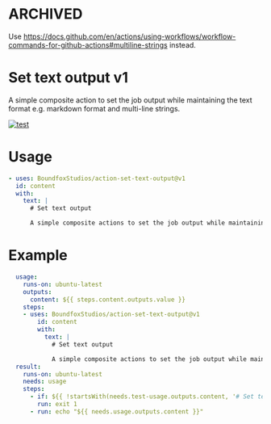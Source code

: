 # ARCHIVED

Use https://docs.github.com/en/actions/using-workflows/workflow-commands-for-github-actions#multiline-strings instead.

# Set text output v1

A simple composite action to set the job output while maintaining the text format e.g. markdown format and multi-line strings.

[![test](https://github.com/BoundfoxStudios/action-set-text-output/actions/workflows/test.yml/badge.svg)](https://github.com/BoundfoxStudios/action-set-text-output/actions/workflows/test.yml)

# Usage

```yml
- uses: BoundfoxStudios/action-set-text-output@v1
  id: content
  with:
    text: |
      # Set text output

      A simple composite actions to set the job output while maintaining the text format e.g. markdown format.
```

# Example

```yml
  usage:
    runs-on: ubuntu-latest
    outputs:
      content: ${{ steps.content.outputs.value }}
    steps:
    - uses: BoundfoxStudios/action-set-text-output@v1
        id: content
        with:
          text: |
            # Set text output

            A simple composite actions to set the job output while maintaining the text format e.g. markdown format.
  result:
    runs-on: ubuntu-latest
    needs: usage
    steps:
      - if: ${{ !startsWith(needs.test-usage.outputs.content, '# Set text output') }}
        run: exit 1
      - run: echo "${{ needs.usage.outputs.content }}" 
```
